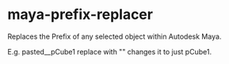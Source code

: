 # maya-prefix-replacer
Replaces the Prefix of any selected object within Autodesk Maya. 

E.g. pasted__pCube1 replace with "" changes it to just pCube1. 
